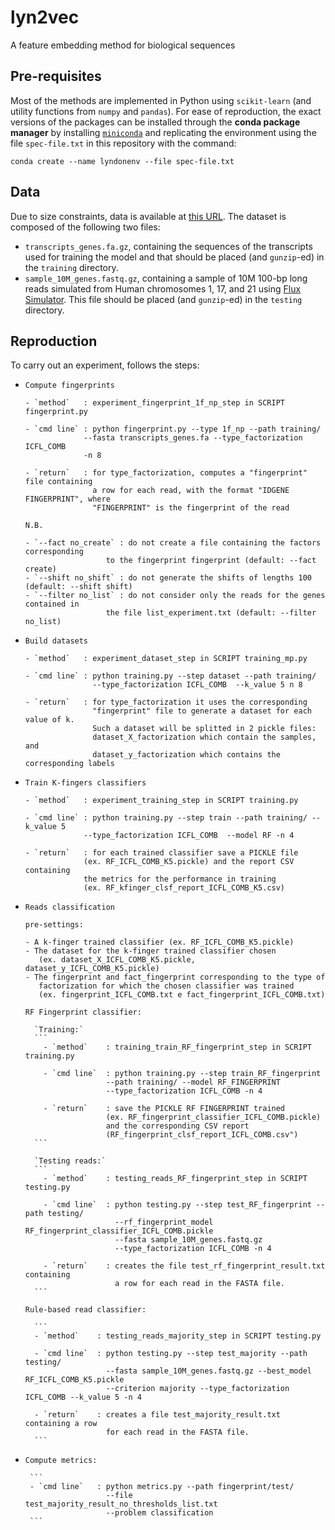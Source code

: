 # lyn2vec

A feature embedding method for biological sequences

## Pre-requisites

Most of the methods are implemented in Python using `scikit-learn` (and utility
functions from `numpy` and `pandas`).
For ease of reproduction, the exact versions of the packages can be installed
through the **conda package manager** by installing
[`miniconda`](https://docs.conda.io/en/latest/miniconda.html) and replicating
the environment using the file `spec-file.txt` in this repository with the
command:

```
conda create --name lyndonenv --file spec-file.txt
```

## Data

Due to size constraints, data is available at [this
URL](https://drive.google.com/drive/folders/1_E-wKUA6PNSMqIa2jBGyFMiak4ilDsK3).
The dataset is composed of the following two files:

- `transcripts_genes.fa.gz`, containing the sequences of the transcripts used
  for training the model and that should be placed (and `gunzip`-ed) in the
  `training` directory.
- `sample_10M_genes.fastq.gz`, containing a sample of 10M 100-bp long reads
  simulated from Human chromosomes 1, 17, and 21 using [Flux
  Simulator](https://dx.doi.org/10.1093/nar/gks666). This file should be placed
  (and `gunzip`-ed) in the `testing` directory.

## Reproduction

To carry out an experiment, follows the steps:

- `Compute fingerprints`

    ```
    - `method`   : experiment_fingerprint_1f_np_step in SCRIPT fingerprint.py

    - `cmd line` : python fingerprint.py --type 1f_np --path training/ 
                 --fasta transcripts_genes.fa --type_factorization ICFL_COMB 
                 -n 8

    - `return`   : for type_factorization, computes a "fingerprint" file containing 
                   a row for each read, with the format "IDGENE FINGERPRINT", where 
                   "FINGERPRINT" is the fingerprint of the read
    ```

    `N.B.`

    ```
    - `--fact no_create` : do not create a file containing the factors corresponding 
                      to the fingerprint fingerprint (default: --fact create)
    - `--shift no_shift` : do not generate the shifts of lengths 100 (default: --shift shift)
    - `--filter no_list` : do not consider only the reads for the genes contained in 
                      the file list_experiment.txt (default: --filter no_list)
    ```

- `Build datasets`

    ```
    - `method`   : experiment_dataset_step in SCRIPT training_mp.py

    - `cmd line` : python training.py --step dataset --path training/ 
                   --type_factorization ICFL_COMB  --k_value 5 n 8

    - `return`   : for type_factorization it uses the corresponding 
                   "fingerprint" file to generate a dataset for each value of k. 
                   Such a dataset will be splitted in 2 pickle files: 
                   dataset_X_factorization which contain the samples, and 
                   dataset_y_factorization which contains the corresponding labels
    ```

- `Train K-fingers classifiers`

    ```
    - `method`   : experiment_training_step in SCRIPT training.py

    - `cmd line` : python training.py --step train --path training/ --k_value 5
                 --type_factorization ICFL_COMB  --model RF -n 4

    - `return`   : for each trained classifier save a PICKLE file 
                 (ex. RF_ICFL_COMB_K5.pickle) and the report CSV containing 
                 the metrics for the performance in training 
                 (ex. RF_kfinger_clsf_report_ICFL_COMB_K5.csv)
    ```

- `Reads classification`

    `pre-settings:`

    ```
    - A k-finger trained classifier (ex. RF_ICFL_COMB_K5.pickle)
    - The dataset for the k-finger trained classifier chosen 
       (ex. dataset_X_ICFL_COMB_K5.pickle, dataset_y_ICFL_COMB_K5.pickle)
    - The fingerprint and fact_fingerprint corresponding to the type of 
       factorization for which the chosen classifier was trained 
       (ex. fingerprint_ICFL_COMB.txt e fact_fingerprint_ICFL_COMB.txt)
    ```

    `RF Fingerprint classifier:`

        `Training:`
        ```
          - `method`    : training_train_RF_fingerprint_step in SCRIPT training.py

          - `cmd line`  : python training.py --step train_RF_fingerprint 
                        --path training/ --model RF_FINGERPRINT
                        --type_factorization ICFL_COMB -n 4

          - `return`    : save the PICKLE RF FINGERPRINT trained 
                        (ex. RF_fingerprint_classifier_ICFL_COMB.pickle)
                        and the corresponding CSV report 
                        (RF_fingerprint_clsf_report_ICFL_COMB.csv")
        ```    
        
        `Testing reads:`
        ``` 
          - `method`    : testing_reads_RF_fingerprint_step in SCRIPT testing.py

          - `cmd line`  : python testing.py --step test_RF_fingerprint --path testing/ 
                          --rf_fingerprint_model RF_fingerprint_classifier_ICFL_COMB.pickle 
                          --fasta sample_10M_genes.fastq.gz 
                          --type_factorization ICFL_COMB -n 4

          - `return`    : creates the file test_rf_fingerprint_result.txt containing 
                          a row for each read in the FASTA file. 
        ```

    `Rule-based read classifier:`

        ```
        - `method`    : testing_reads_majority_step in SCRIPT testing.py

        - `cmd line`  : python testing.py --step test_majority --path testing/ 
                        --fasta sample_10M_genes.fastq.gz --best_model RF_ICFL_COMB_K5.pickle 
                        --criterion majority --type_factorization ICFL_COMB --k_value 5 -n 4

        - `return`    : creates a file test_majority_result.txt containing a row 
                        for each read in the FASTA file. 
        ```

- `Compute metrics:`

       ``` 
       - `cmd line`   : python metrics.py --path fingerprint/test/ 
                        --file test_majority_result_no_thresholds_list.txt 
                        --problem classification
       ```
